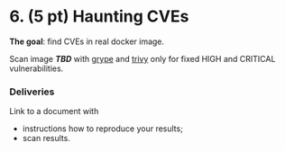 # 6. (5 pt) Haunting CVEs

**The goal**: find CVEs in real docker image.

Scan image ***TBD*** with [grype](https://github.com/anchore/grype) and [trivy](https://github.com/aquasecurity/trivy) only for fixed HIGH and CRITICAL vulnerabilities.

### Deliveries

Link to a document with
- instructions how to reproduce your results;
- scan results.
